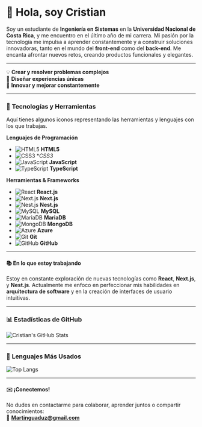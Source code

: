 # 👋 Hola, soy **Cristian**  

Soy un estudiante de **Ingeniería en Sistemas** en la **Universidad Nacional de Costa Rica**, y me encuentro en el último año de mi carrera. Mi pasión por la tecnología me impulsa a aprender constantemente y a construir soluciones innovadoras, tanto en el mundo del **front-end** como del **back-end**. Me encanta afrontar nuevos retos, creando productos funcionales y elegantes.

---

💡 **Crear y resolver problemas complejos**  
🎨 **Diseñar experiencias únicas**  
🚀 **Innovar y mejorar constantemente**

---




### 🔧 **Tecnologías y Herramientas**  
Aquí tienes algunos iconos representando las herramientas y lenguajes con los que trabajas.

**Lenguajes de Programación**  
- ![HTML5](https://img.shields.io/badge/HTML5-E34F26?style=flat-square&logo=html5&logoColor=white) **HTML5**
- ![CSS3](https://img.shields.io/badge/CSS3-1572B6?style=flat-square&logo=css3&logoColor=white) **CSS3*
- ![JavaScript](https://img.shields.io/badge/JavaScript-F7DF1E?style=flat-square&logo=javascript&logoColor=black) **JavaScript**
- ![TypeScript](https://img.shields.io/badge/TypeScript-007ACC?style=flat-square&logo=typescript&logoColor=white) **TypeScript**


**Herramientas & Frameworks**  
- ![React](https://img.shields.io/badge/React-61DAFB?style=flat-square&logo=react&logoColor=black) **React.js**
- ![Next.js](https://img.shields.io/badge/Next.js-000000?style=flat-square&logo=nextdotjs&logoColor=white) **Next.js**
- ![Nest.js](https://img.shields.io/badge/NestJS-E0234E?style=flat-square&logo=nestjs&logoColor=white) **Nest.js**
- ![MySQL](https://img.shields.io/badge/MySQL-4479A1?style=flat-square&logo=mysql&logoColor=white) **MySQL**
- ![MariaDB](https://img.shields.io/badge/MariaDB-003545?style=flat-square&logo=mariadb&logoColor=white) **MariaDB**
- ![MongoDB](https://img.shields.io/badge/MongoDB-47A248?style=flat-square&logo=mongodb&logoColor=white) **MongoDB**
- ![Azure](https://img.shields.io/badge/Azure-0089D6?style=flat-square&logo=microsoft-azure&logoColor=white) **Azure**
- ![Git](https://img.shields.io/badge/Git-F05032?style=flat-square&logo=git&logoColor=white) **Git**
- ![GitHub](https://img.shields.io/badge/GitHub-181717?style=flat-square&logo=github&logoColor=white) **GitHub**

---

#### 📚 **En lo que estoy trabajando**  
Estoy en constante exploración de nuevas tecnologías como **React**, **Next.js**, y **Nest.js**. Actualmente me enfoco en perfeccionar mis habilidades en **arquitectura de software** y en la creación de interfaces de usuario intuitivas.

---
### 📊 **Estadísticas de GitHub**  

![Cristian's GitHub Stats](https://github-readme-stats.vercel.app/api?username=CristianAG13&show_icons=true&hide_title=true&count_private=true&hide=prs&theme=radical)

---

### 📌 **Lenguajes Más Usados**  

![Top Langs](https://github-readme-stats.vercel.app/api/top-langs/?username=CristianAG13&langs_count=10&layout=compact&theme=radical)

---

#### ✉️ **¡Conectemos!**  
No dudes en contactarme para colaborar, aprender juntos o compartir conocimientos:  
📧 **[Martinguaduz@gmail.com](mailto:Martinguaduz@gmail.com)**


